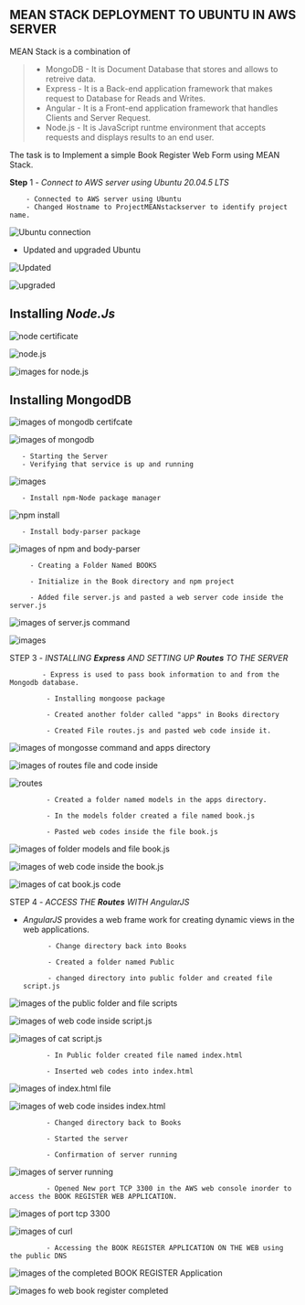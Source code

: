 ##   MEAN STACK DEPLOYMENT TO UBUNTU IN AWS SERVER

MEAN Stack is a combination of 
  > - MongoDB - It is Document Database that stores and allows to retreive data.
  > - Express - It is a Back-end application framework that makes request to Database for Reads and Writes.
  >-   Angular - It is a Front-end application framework that handles Clients and Server Request.
  > - Node.js - It is JavaScript runtme environment that accepts requests and displays results to an end user.

The task is to Implement a simple Book Register Web Form using MEAN Stack.

**Step** 1 - *Connect to AWS server using Ubuntu 20.04.5 LTS*

        - Connected to AWS server using Ubuntu
        - Changed Hostname to ProjectMEANstackserver to identify project name.
       
![Ubuntu connection](new1...png)


- Updated and upgraded Ubuntu
     
     
![Updated](new2.png)

![upgraded](new3.png)
     
     
   ## Installing  *Node.Js*

![node certificate](new4.png)

![node.js](new6.png)

   
![images for node.js](new5.png)
     
  ## Installing **MongodDB**


![images of mongodb certifcate](new7.png) 
       

![images of mongodb](mongodb.png)    
       
       
       - Starting the Server
       - Verifying that service is up and running

![images](new8.png)

       
       - Install npm-Node package manager

![npm install](npm.png)
       
       - Install body-parser package
       
       
![images of npm and body-parser](Bodyparser.png)
       
       
       
         - Creating a Folder Named BOOKS
         
         - Initialize in the Book directory and npm project
         
         - Added file server.js and pasted a web server code inside the server.js
         
![images of server.js command](books.png)

![images](code.png)
         
         
         
STEP 3 - *INSTALLING **Express** AND SETTING UP **Routes** TO THE SERVER*
         
            - Express is used to pass book information to and from the Mongodb database.
            
             - Installing mongoose package
             
             - Created another folder called "apps" in Books directory
             
             - Created File routes.js and pasted web code inside it.
             
            
![images of mongosse command and apps directory](mongoose.png)
             
             
![images of routes file and code inside](codes.png)

![routes](codesroutes.png)
             
             
             
             - Created a folder named models in the apps directory.
             
             - In the models folder created a file named book.js
             
             - Pasted web codes inside the file book.js
             
             
![images of folder models and file book.js](model.png)
             
![images of web code inside the *book.js*](codes3.png)

![images of cat book.js code](code4.png)
             
             


STEP 4 - *ACCESS THE **Routes** WITH *AngularJS**
             
            
 - *AngularJS* provides a web frame work for creating dynamic views in the web applications.
             
             - Change directory back into Books
             
             - Created a folder named Public
             
             - changed directory into public folder and created file script.js
             
![images of the public folder and file scripts](model.png)
             
![images of web code inside script.js](code5.png)

![images of cat script.js](code5..png)
             
             
             - In Public folder created file named index.html
              
             - Inserted web codes into index.html
             
![images of index.html file](code6.png)
             
![images of web code insides index.html](code6..png)
             
             
             
             
             - Changed directory back to Books
             
             - Started the server 
             
             - Confirmation of server running
             
![images of server running](server.png)
             
             
             
             - Opened New port TCP 3300 in the AWS web console inorder to access the BOOK REGISTER WEB APPLICATION.
             
             
![images of port tcp 3300](tcp.png)

![images of curl](curl.png)
             
             
             - Accessing the BOOK REGISTER APPLICATION ON THE WEB using the public DNS
             
             
![images of the completed BOOK REGISTER Application](complete.png)

![images fo web book register completed](webform.png)




         
         
         